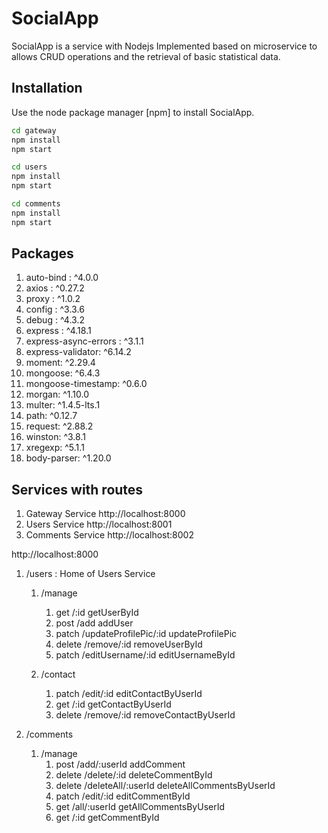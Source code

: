 ﻿# SocialApp

SocialApp is a service with Nodejs Implemented based on microservice to
allows CRUD operations and the retrieval of basic statistical data.

## Installation
Use the node package manager [npm] to install SocialApp.

```bash
cd gateway 
npm install
npm start

cd users 
npm install 
npm start 

cd comments 
npm install 
npm start
```

## Packages
   1.  auto-bind : ^4.0.0
   2.  axios : ^0.27.2
   3.  proxy : ^1.0.2
   4.  config : ^3.3.6
   5.  debug : ^4.3.2
   6.  express : ^4.18.1
   7.  express-async-errors : ^3.1.1
   8.  express-validator: ^6.14.2
   9.  moment: ^2.29.4
   10.  mongoose: ^6.4.3
   11. mongoose-timestamp: ^0.6.0
   12. morgan: ^1.10.0
   13. multer: ^1.4.5-lts.1
   14. path: ^0.12.7
   15. request: ^2.88.2
   16. winston: ^3.8.1
   17. xregexp: ^5.1.1
   18. body-parser: ^1.20.0

## Services with routes

1. Gateway Service         http://localhost:8000   
2. Users Service           http://localhost:8001
3. Comments Service        http://localhost:8002



http://localhost:8000
1. /users : Home of Users Service

   1. /manage
      1. get            /:id                       getUserById
      2. post           /add                       addUser
      3. patch          /updateProfilePic/:id      updateProfilePic
      4. delete         /remove/:id                removeUserById
      5. patch          /editUsername/:id          editUsernameById

   2. /contact
      1. patch          /edit/:id                  editContactByUserId
      2. get            /:id                       getContactByUserId
      3. delete         /remove/:id                removeContactByUserId

2. /comments  
      1. /manage
         1. post        /add/:userId               addComment
         2. delete      /delete/:id                deleteCommentById
         3. delete      /deleteAll/:userId         deleteAllCommentsByUserId
         4. patch       /edit/:id                  editCommentById
         5. get         /all/:userId               getAllCommentsByUserId 
         6. get         /:id                       getCommentById



